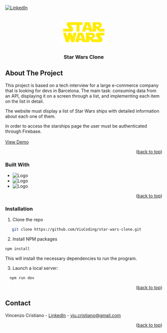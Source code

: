 <!-- Improved compatibility of back to top link: See: https://github.com/othneildrew/Best-README-Template/pull/73 -->

<a id="readme-top"></a>

<!--
*** Thanks for checking out the Best-README-Template. If you have a suggestion
*** that would make this better, please fork the repo and create a pull request
*** or simply open an issue with the tag "enhancement".
*** Don't forget to give the project a star!
*** Thanks again! Now go create something AMAZING! :D
-->

<!-- PROJECT SHIELDS -->

[![LinkedIn][linkedin-shield]][linkedin-url]

<!-- PROJECT LOGO -->
<br />
<div>
<div align="center">
  <a  href="https://github.com/ViuCoding/star-wars-clone">
    <img  src="https://raw.githubusercontent.com/ViuCoding/star-wars-clone/main/src/assets/SWlogoYellow.png" alt="Logo" width="150" >
  </a>
</div>

<h3 align="center">Star Wars Clone</h3>

  </p>
</div>

<!-- ABOUT THE PROJECT -->

## About The Project

  <p align="left">
    This project is based on a tech interview for a large e-commerce company that is looking for devs in Barcelona. The main task: consuming data from an API, displaying it on a screen through a list, and implementing each item on the list in detail.

The website must display a list of Star Wars ships with detailed information about each one of them.

In order to access the starships page the user must be authenticated through Firebase. <br /><br /><a href="https://clone-wars.netlify.app/">View Demo</a>

<p align="right">(<a href="#readme-top">back to top</a>)</p>

### Built With

- <img src="https://img.shields.io/badge/React-20232A?style=plastic&logo=react&logoColor=61DAF" alt=" Logo" width="70">
- <img  src="https://img.shields.io/badge/Sass-CC6699?style=plastic&logo=sass&logoColor=white" alt="Logo" width="60" >
- <img src="https://img.shields.io/badge/React_Router-CA4245?style=plastic&logo=react-router&logoColor=white" alt=" Logo" width="114"> <br/>

<p align="right">(<a href="#readme-top">back to top</a>)</p>

<!-- GETTING STARTED -->

### Installation

1. Clone the repo

```sh
   git clone https://github.com/ViuCoding/star-wars-clone.git
```

2.  Install NPM packages

```sh
npm install
```

This will install the necessary dependencies to run the program.

3. Launch a local server:

```sh
  npm run dev
```

<p align="right">(<a href="#readme-top">back to top</a>)</p>

<!-- CONTACT -->

## Contact

Vincenzo Cristiano - [LinkedIn](https://www.linkedin.com/in/vincenzo-cristiano/) - viu.cristiano@gmail.com

<p align="right">(<a href="#readme-top">back to top</a>)</p>

<!-- MARKDOWN LINKS & IMAGES -->
<!-- https://www.markdownguide.org/basic-syntax/#reference-style-links -->

[contributors-shield]: https://img.shields.io/github/contributors/github_username/repo_name.svg?style=for-the-badge
[contributors-url]: https://github.com/github_username/repo_name/graphs/contributors
[forks-shield]: https://img.shields.io/github/forks/github_username/repo_name.svg?style=for-the-badge
[forks-url]: https://github.com/github_username/repo_name/network/members
[stars-shield]: https://img.shields.io/github/stars/github_username/repo_name.svg?style=for-the-badge
[stars-url]: https://github.com/github_username/repo_name/stargazers
[issues-shield]: https://img.shields.io/github/issues/github_username/repo_name.svg?style=for-the-badge
[issues-url]: https://github.com/github_username/repo_name/issues
[license-shield]: https://img.shields.io/github/license/github_username/repo_name.svg?style=for-the-badge
[license-url]: https://github.com/github_username/repo_name/blob/master/LICENSE.txt
[linkedin-shield]: https://img.shields.io/badge/-LinkedIn-black.svg?style=for-the-badge&logo=linkedin&colorB=555
[linkedin-url]: https://linkedin.com/in/linkedin_username
[product-screenshot]: images/screenshot.png
[next.js]: https://img.shields.io/badge/next.js-000000?style=for-the-badge&logo=nextdotjs&logoColor=white
[next-url]: https://nextjs.org/
[react.js]: https://img.shields.io/badge/React-20232A?style=for-the-badge&logo=react&logoColor=61DAFB
[react-url]: https://reactjs.org/
[vue.js]: https://img.shields.io/badge/Vue.js-35495E?style=for-the-badge&logo=vuedotjs&logoColor=4FC08D
[vue-url]: https://vuejs.org/
[angular.io]: https://img.shields.io/badge/Angular-DD0031?style=for-the-badge&logo=angular&logoColor=white
[angular-url]: https://angular.io/
[svelte.dev]: https://img.shields.io/badge/Svelte-4A4A55?style=for-the-badge&logo=svelte&logoColor=FF3E00
[svelte-url]: https://svelte.dev/
[laravel.com]: https://img.shields.io/badge/Laravel-FF2D20?style=for-the-badge&logo=laravel&logoColor=white
[laravel-url]: https://laravel.com
[bootstrap.com]: https://img.shields.io/badge/Bootstrap-563D7C?style=for-the-badge&logo=bootstrap&logoColor=white
[bootstrap-url]: https://getbootstrap.com
[sass-url]: https://sass-lang.com/
[jquery.com]: https://img.shields.io/badge/jQuery-0769AD?style=for-the-badge&logo=jquery&logoColor=white
[jquery-url]: https://jquery.com
